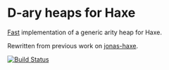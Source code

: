 D-ary heaps for Haxe
====================

[Fast][heap-performance] implementation of a generic arity heap for Haxe.

Rewritten from previous work on [jonas-haxe].

[jonas-haxe]: https://github.com/jonasmalacofilho/jonas-haxe
[heap-performance]: https://github.com/jonasmalacofilho/heap-performance

[![Build Status](https://travis-ci.org/jonasmalacofilho/dheap.svg?branch=master)](https://travis-ci.org/jonasmalacofilho/dheap)

